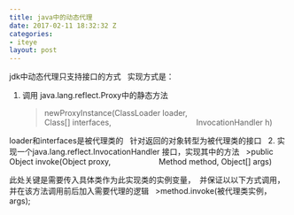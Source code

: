 ```yaml
---
title: java中的动态代理
date: 2017-02-11 18:32:32 Z
categories:
- iteye
layout: post
---
```


jdk中动态代理只支持接口的方式   实现方式是：  
1. 调用 java.lang.reflect.Proxy中的静态方法    
    >newProxyInstance(ClassLoader loader,                                       Class[] interfaces,                                       InvocationHandler h)  
    
loader和interfaces是被代理类的   针对返回的对象转型为被代理类的接口   
2. 实现一个java.lang.reflect.InvocationHandler 接口，实现其中的方法     
    >public Object invoke(Object proxy,                      Method method, Object[] args)  

此处关键是需要传入具体类作为此实现类的实例变量，  并保证以以下方式调用，并在该方法调用前后加入需要代理的逻辑   
    >method.invoke(被代理类实例，args);  
